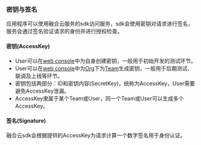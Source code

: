 ### 密钥与签名
应用程序可以使用融合云服务的sdk访问服务，sdk会使用密钥对请求进行签名，服务会通过签名验证请求的身份并进行授权检查。

#### 密钥(AccessKey)
- User可以在[web console](https://cloud.d.xiaomi.net/#/services/user-manage/orgnizations)中为自身创建密钥，一般用于初始开发的测试环节。
- User可以在[web console](https://cloud.d.xiaomi.net/#/services/user-manage/orgnizations)中为[Org](organization.md)下为[Team](team.md)生成密钥，一般用于后期测试、联调及上线等环节。
- 密钥包括两部分：ID和密钥内容(SecretKey)，统称为AccessKey，User需要避免AccessKey泄漏。
- AccessKey隶属于某个Team或User，同一个Team或User可以生成多个AccessKey。

#### 签名(Signature)
融合云sdk会根据提供的AccessKey为请求计算一个数字签名用于身份认证。
